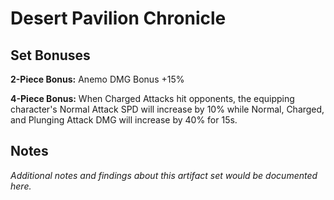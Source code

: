 # Desert Pavilion Chronicle

## Set Bonuses

**2-Piece Bonus:** Anemo DMG Bonus +15%

**4-Piece Bonus:** When Charged Attacks hit opponents, the equipping character's Normal Attack SPD will increase by 10% while Normal, Charged, and Plunging Attack DMG will increase by 40% for 15s.

## Notes

*Additional notes and findings about this artifact set would be documented here.*

